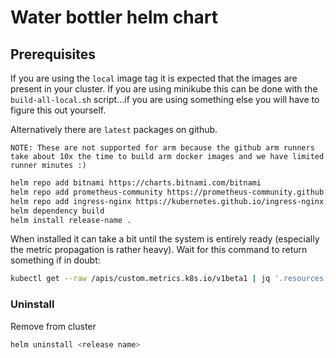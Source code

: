 # Water bottler helm chart

## Prerequisites

If you are using the `local` image tag it is expected that the images are present in your cluster.
If you are using minikube this can be done with the `build-all-local.sh` script...if you are using something else you will have to figure this out yourself.

Alternatively there are `latest` packages on github.

    NOTE: These are not supported for arm because the github arm runners take about 10x the time to build arm docker images and we have limited runner minutes :)

```sh
helm repo add bitnami https://charts.bitnami.com/bitnami
helm repo add prometheus-community https://prometheus-community.github.io/helm-charts
helm repo add ingress-nginx https://kubernetes.github.io/ingress-nginx
helm dependency build
helm install release-name .
```

When installed it can take a bit until the system is entirely ready (especially the metric propagation is rather heavy). 
Wait for this command to return something if in doubt:

```sh
kubectl get --raw /apis/custom.metrics.k8s.io/v1beta1 | jq '.resources.[].name' | grep services/rabbitmq_queue_messages_ready
```

### Uninstall

Remove from cluster

```sh
helm uninstall <release name>
```
